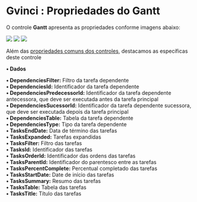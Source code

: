 # Gvinci : Propriedades do Gantt

O controle **Gantt** apresenta as propriedades conforme imagens abaixo:

![](http://www.gvinci.com.br/manual/gantt_1.zoom80.png)   ![](http://www.gvinci.com.br/manual/gantt_2.zoom80.png)   ![](http://www.gvinci.com.br/manual/gantt_3.zoom80.png)

Além das [propriedades comuns dos controles](http://www.gvinci.com.br/manual/propriedades_comuns_de_control.htm), destacamos as específicas deste controle

  
**• Dados**

**• DependenciesFilter:** Filtro da tarefa dependente  
**• DependenciesId:** Identificador da tarefa dependente  
**• DependenciesPredecessorId:** Identificador da tarefa dependente antecessora, que deve ser executada antes da tarefa principal  
**• DependenciesSucessorId:** Identificador da tarefa dependente sucessora, que deve ser executada depois da tarefa principal  
**• DependenciesTable:** Tabela da tarefa dependente  
**• DependenciesType:** Tipo da tarefa dependente  
**• TasksEndDate:** Data de término das tarefas  
**• TasksExpanded:** Tarefas expandidas  
**• TasksFilter:** Filtro das tarefas  
**• TasksId:** Identificador das tarefas  
**• TasksOrderId:** Identificador das ordens das tarefas  
**• TasksParentId:** Identificador do parentesco entre as tarefas  
**• TasksPercentComplete:** Percentual completado das tarefas  
**• TasksStartDate:** Date de início das tarefas  
**• TasksSummary:** Resumo das tarefas  
**• TasksTable:** Tabela das tarefas  
**• TasksTitle:** Título das tarefas

